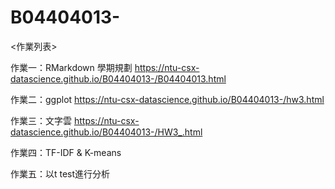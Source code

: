 # B04404013-
<作業列表>

作業一：RMarkdown 學期規劃 https://ntu-csx-datascience.github.io/B04404013-/B04404013.html

作業二：ggplot https://ntu-csx-datascience.github.io/B04404013-/hw3.html

作業三：文字雲 https://ntu-csx-datascience.github.io/B04404013-/HW3_.html

作業四：TF-IDF & K-means 

作業五：以t test進行分析
